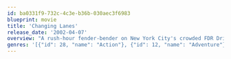 ```yaml
---
id: ba0331f9-732c-4c3e-b36b-030aec3f6983
blueprint: movie
title: 'Changing Lanes'
release_date: '2002-04-07'
overview: "A rush-hour fender-bender on New York City's crowded FDR Drive, under most circumstances, wouldn't set off a chain reaction that could decimate two people's lives. But on this day, at this time, a minor collision will turn two complete strangers into vicious adversaries. Their means of destroying each other might be different, but their goals, ultimately, will be the same: Each will systematically try to dismantle the other's life in a reckless effort to reclaim something he has lost."
genres: '[{"id": 28, "name": "Action"}, {"id": 12, "name": "Adventure"}, {"id": 80, "name": "Crime"}, {"id": 53, "name": "Thriller"}]'
---
```

